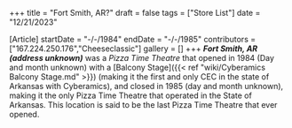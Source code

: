 +++
title = "Fort Smith, AR?"
draft = false
tags = ["Store List"]
date = "12/21/2023"

[Article]
startDate = "-/-/1984"
endDate = "-/-/1985"
contributors = ["167.224.250.176","Cheeseclassic"]
gallery = []
+++
<b><i>Fort Smith, AR (address unknown)</b></i> was a <i>Pizza Time Theatre</i> that opened in 1984 (Day and month unknown) with a [Balcony Stage]({{< ref "wiki/Cyberamics Balcony Stage.md" >}}) (making it the first and only CEC in the state of Arkansas with Cyberamics), and closed in 1985 (day and month unknown), making it the only Pizza Time Theatre that operated in the State of Arkansas. This location is said to be the last Pizza Time Theatre that ever opened.